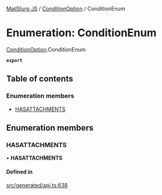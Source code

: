[MailSlurp JS](../README.md) / [ConditionOption](../modules/ConditionOption.md) / ConditionEnum

# Enumeration: ConditionEnum

[ConditionOption](../modules/ConditionOption.md).ConditionEnum

**`export`**

## Table of contents

### Enumeration members

- [HASATTACHMENTS](ConditionOption.ConditionEnum.md#hasattachments)

## Enumeration members

### HASATTACHMENTS

• **HASATTACHMENTS**

#### Defined in

[src/generated/api.ts:638](https://github.com/mailslurp/mailslurp-client/blob/8c02983/src/generated/api.ts#L638)
